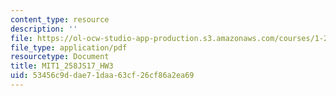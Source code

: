 ```yaml
---
content_type: resource
description: ''
file: https://ol-ocw-studio-app-production.s3.amazonaws.com/courses/1-258j-public-transportation-systems-spring-2017/53456c9ddae71daa63cf26cf86a2ea69_MIT1_258JS17_HW3.pdf
file_type: application/pdf
resourcetype: Document
title: MIT1_258JS17_HW3
uid: 53456c9d-dae7-1daa-63cf-26cf86a2ea69
---
```

